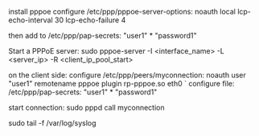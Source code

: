 install pppoe
configure /etc/ppp/pppoe-server-options:
noauth 
local 
lcp-echo-interval 30
lcp-echo-failure 4

then add to /etc/ppp/pap-secrets:
"user1" * "password1"

Start a PPPoE server:
sudo pppoe-server -I <interface_name> -L <server_ip> -R <client_ip_pool_start>

on the client side:
configure /etc/ppp/peers/myconnection:
noauth
user "user1" 
remotename pppoe 
plugin rp-pppoe.so 
eth0
`
configure file:
/etc/ppp/pap-secrets:
"user1" * "password1"

start connection:
sudo pppd call myconnection

sudo tail -f /var/log/syslog